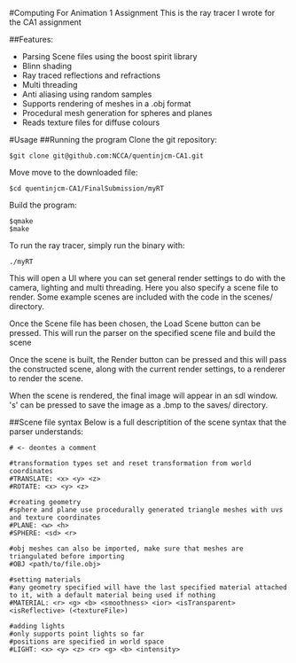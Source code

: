 #Computing For Animation 1 Assignment
This is the ray tracer I wrote for the CA1 assignment

##Features:
- Parsing Scene files using the boost spirit library
- Blinn shading
- Ray traced reflections and refractions
- Multi threading
- Anti aliasing using random samples
- Supports rendering of meshes in a .obj format
- Procedural mesh generation for spheres and planes
- Reads texture files for diffuse colours

#Usage
##Running the program
Clone the git repository:
```
$git clone git@github.com:NCCA/quentinjcm-CA1.git
```
Move move to the downloaded file:
```
$cd quentinjcm-CA1/FinalSubmission/myRT
```
Build the program:
```
$qmake
$make
```
To run the ray tracer, simply run the binary with:
```
./myRT
```
This will open a UI where you can set general render settings to do with the camera, lighting and multi threading. Here you also specify a scene file to render. Some example scenes are included with the code in the scenes/ directory.

Once the Scene file has been chosen, the Load Scene button can be pressed. This will run the parser on the specified scene file and build the scene

Once the scene is built, the Render button can be pressed and this will pass the constructed scene, along with the current render settings, to a renderer to render the scene.

When the scene is rendered, the final image will appear in an sdl window. 's' can be pressed to save the image as a .bmp to the saves/ directory.

##Scene file syntax
Below is a full descriptition of the scene syntax that the parser understands:
```
# <- deontes a comment

#transformation types set and reset transformation from world coordinates
#TRANSLATE: <x> <y> <z>
#ROTATE: <x> <y> <z>

#creating geometry
#sphere and plane use procedurally generated triangle meshes with uvs and texture coordinates
#PLANE: <w> <h>
#SPHERE: <sd> <r>

#obj meshes can also be imported, make sure that meshes are triangulated before importing
#OBJ <path/to/file.obj>

#setting materials
#any geometry specified will have the last specified material attached to it, with a default material being used if nothing
#MATERIAL: <r> <g> <b> <smoothness> <ior> <isTransparent> <isReflective> (<textureFile>)

#adding lights
#only supports point lights so far
#positions are specified in world space
#LIGHT: <x> <y> <z> <r> <g> <b> <intensity>
```
